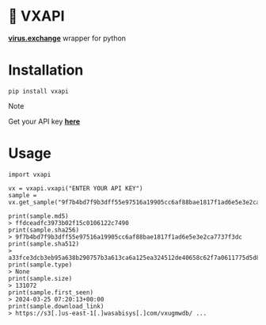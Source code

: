 # 💽 VXAPI

**[virus.exchange](https://virus.exchange/)** wrapper for python

# Installation

```
pip install vxapi
```

> [!NOTE]
> Get your API key **[here](https://virus.exchange/users/settings)**

# Usage

```
import vxapi

vx = vxapi.vxapi("ENTER YOUR API KEY")
sample = vx.get_sample("9f7b4bd7f9b3dff55e97516a19905cc6af88bae1817f1ad6e5e3e2ca7737f3dc")

print(sample.md5)
> ffdceadfc3973b02f15c0106122c7490
print(sample.sha256)
> 9f7b4bd7f9b3dff55e97516a19905cc6af88bae1817f1ad6e5e3e2ca7737f3dc
print(sample.sha512)
> a33fce3dcb3eb95a638b290757b3a613ca6a125ea324512de40658c62f7a0611775d5d802a6c4d45850c9a25974c2d5f279fd2f6b4ed75d11dc74e8c6f77111a
print(sample.type)
> None
print(sample.size)
> 131072
print(sample.first_seen)
> 2024-03-25 07:20:13+00:00
print(sample.download_link)
> https://s3[.]us-east-1[.]wasabisys[.]com/vxugmwdb/ ...